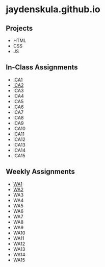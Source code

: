 # jaydenskula.github.io
## Projects
- HTML
- CSS
- JS
## In-Class Assignments
- [ICA1](https://jaydenskula.github.io/ica/howToSearch.pdf)
- [ICA2](https://jaydenskula.github.io/ica/exploringDirectoryStructures.pdf)
- ICA3
- ICA4
- ICA5
- ICA6
- ICA7
- ICA8
- ICA9
- ICA10
- ICA11
- ICA12
- ICA13
- ICA14
- ICA15
## Weekly Assignments
- [WA1](https://jaydenskula.github.io/wa/wa1.html)
- [WA2](https://jaydenskula.github.io/wa/wa2.html)
- WA3
- WA4
- WA5
- WA6
- WA7
- WA8
- WA9
- WA10
- WA11
- WA12
- WA13
- WA14
- WA15